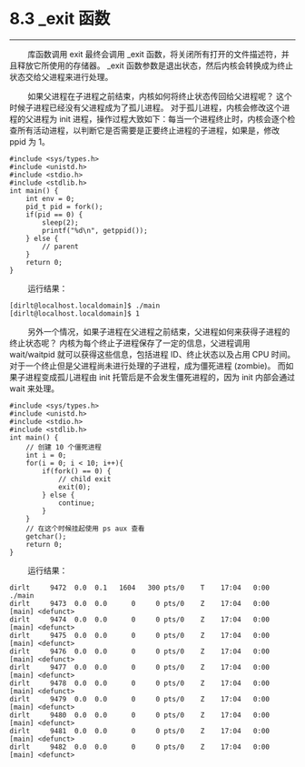 # 8.3 \_exit 函数
***

&emsp;&emsp;
库函数调用 exit 最终会调用 \_exit 函数，将关闭所有打开的文件描述符，并且释放它所使用的存储器。
\_exit 函数参数是退出状态，然后内核会转换成为终止状态交给父进程来进行处理。

&emsp;&emsp;
如果父进程在子进程之前结束，内核如何将终止状态传回给父进程呢？
这个时候子进程已经没有父进程成为了孤儿进程。
对于孤儿进程，内核会修改这个进程的父进程为 init 进程，操作过程大致如下：每当一个进程终止时，内核会逐个检查所有活动进程，以判断它是否需要是正要终止进程的子进程，如果是，修改 ppid 为 1。

    #include <sys/types.h>
    #include <unistd.h>
    #include <stdio.h>
    #include <stdlib.h>
    int main() {
        int env = 0;
        pid_t pid = fork();
        if(pid == 0) {
            sleep(2);
            printf("%d\n", getppid());
        } else { 
            // parent
        }
        return 0;
    }

&emsp;&emsp;
运行结果：

    [dirlt@localhost.localdomain]$ ./main
    [dirlt@localhost.localdomain]$ 1

&emsp;&emsp;
另外一个情况，如果子进程在父进程之前结束，父进程如何来获得子进程的终止状态呢？
内核为每个终止子进程保存了一定的信息，父进程调用 wait/waitpid 就可以获得这些信息，包括进程 ID、终止状态以及占用 CPU 时间。
对于一个终止但是父进程尚未进行处理的子进程，成为僵死进程 (zombie)。
而如果子进程变成孤儿进程由 init 托管后是不会发生僵死进程的，因为 init 内部会通过 wait 来处理。

    #include <sys/types.h>
    #include <unistd.h>
    #include <stdio.h>
    #include <stdlib.h>
    int main() {
        // 创建 10 个僵死进程
        int i = 0;
        for(i = 0; i < 10; i++){
            if(fork() == 0) {
                // child exit
                exit(0);
            } else {
                continue;
            }
        }
        // 在这个时候挂起使用 ps aux 查看
        getchar();
        return 0;
    }

&emsp;&emsp;
运行结果：

    dirlt     9472  0.0  0.1   1604   300 pts/0    T    17:04   0:00 ./main
    dirlt     9473  0.0  0.0      0     0 pts/0    Z    17:04   0:00 [main] <defunct>
    dirlt     9474  0.0  0.0      0     0 pts/0    Z    17:04   0:00 [main] <defunct>
    dirlt     9475  0.0  0.0      0     0 pts/0    Z    17:04   0:00 [main] <defunct>
    dirlt     9476  0.0  0.0      0     0 pts/0    Z    17:04   0:00 [main] <defunct>
    dirlt     9477  0.0  0.0      0     0 pts/0    Z    17:04   0:00 [main] <defunct>
    dirlt     9478  0.0  0.0      0     0 pts/0    Z    17:04   0:00 [main] <defunct>
    dirlt     9479  0.0  0.0      0     0 pts/0    Z    17:04   0:00 [main] <defunct>
    dirlt     9480  0.0  0.0      0     0 pts/0    Z    17:04   0:00 [main] <defunct>
    dirlt     9481  0.0  0.0      0     0 pts/0    Z    17:04   0:00 [main] <defunct>
    dirlt     9482  0.0  0.0      0     0 pts/0    Z    17:04   0:00 [main] <defunct>